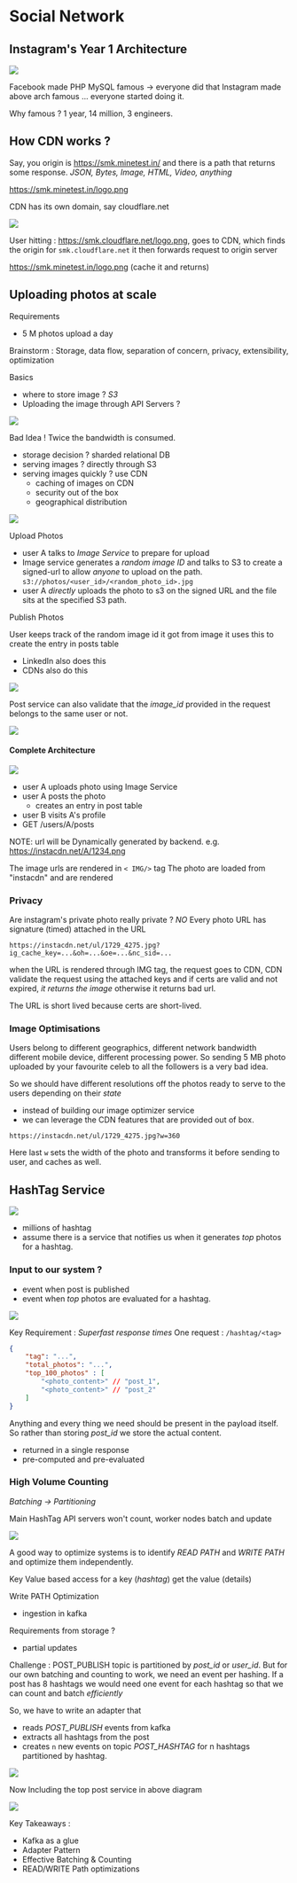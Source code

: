 # Social Network

## Instagram's Year 1 Architecture

![](assets/Pasted%20image%2020250914101946.png)

Facebook made PHP MySQL famous -> everyone did that 
Instagram made above arch famous ... everyone started doing it.

Why famous ? 1 year, 14 million, 3 engineers.
## How CDN works ?

Say, you origin is https://smk.minetest.in/ and there is a path that returns some response. *JSON, Bytes, Image, HTML, Video, anything*

https://smk.minetest.in/logo.png

CDN has its own domain, say cloudflare.net

![](assets/Pasted%20image%2020250914104236.png)

User hitting : https://smk.cloudflare.net/logo.png, goes to CDN, which finds the origin for `smk.cloudflare.net` it then forwards request to origin server

https://smk.minetest.in/logo.png (cache it and returns)

## Uploading photos at scale

Requirements 

- 5 M photos upload a day

Brainstorm : Storage, data flow, separation of concern, privacy, extensibility, optimization

Basics

- where to store image ? *S3*
- Uploading the image through API Servers ?

![](assets/Pasted%20image%2020250914132806.png)

Bad Idea ! Twice the bandwidth is consumed.

- storage decision ? sharded relational DB
- serving images ? directly through S3
- serving images quickly ? use CDN
    - caching of images on CDN
    - security out of the box
    - geographical distribution

![](assets/Pasted%20image%2020250914141234.png)

Upload Photos

- user A talks to *Image Service* to prepare for upload
- Image service generates a *random image ID* and talks to S3 to create a signed-url to allow *anyone* to upload on the path. `s3://photos/<user_id>/<random_photo_id>.jpg`
- user A *directly* uploads the photo to s3 on the signed URL and the file sits at the specified S3 path.

Publish Photos

User keeps track of the random image id it got from image it uses this to create the entry in posts table

- LinkedIn also does this
- CDNs also do this

![](assets/Pasted%20image%2020250914141734.png)

Post service can also validate that the *image_id* provided in the request belongs to the same user or not.

![](assets/Pasted%20image%2020250914141913.png)

#### Complete Architecture

![](assets/Pasted%20image%2020250914143049.png)

- user A uploads photo using Image Service
- user A posts the photo
    - creates an entry in post table
- user B visits A's profile
- GET /users/A/posts

NOTE: url will be Dynamically generated by backend. e.g. https://instacdn.net/A/1234.png

The image urls are rendered in `< IMG/>` tag
The photo are loaded from "instacdn"  and are rendered

### Privacy

Are instagram's private photo really private ? *NO*
Every photo URL has signature (timed) attached in the URL

`https://instacdn.net/ul/1729_4275.jpg?ig_cache_key=...&oh=...&oe=...&nc_sid=...`

when the URL is rendered through IMG tag, the request goes to CDN, CDN validate the request using the attached keys and if certs are valid and not expired, *it returns the image* otherwise it returns bad url.

The URL is short lived because certs are short-lived.

### Image Optimisations

Users belong to different geographics, different network bandwidth different mobile device, different processing power.
So sending 5 MB photo uploaded by your favourite celeb to all the followers is a very bad idea. 

So we should have different resolutions off the photos ready to serve to the users depending on their *state*

- instead of building our image optimizer service
- we can leverage the CDN features that are provided out of box.

`https://instacdn.net/ul/1729_4275.jpg?w=360`

Here last `w` sets the width of the photo and transforms it before sending to user, and caches as well.


## HashTag Service

![](assets/Pasted%20image%2020250914161209.png)

- millions of hashtag
- assume there is a service that notifies us when it generates *top* photos for a hashtag.

### Input to our system ?

- event when post is published
- event when *top* photos are evaluated for a hashtag.

![](assets/Pasted%20image%2020250914163301.png)

Key Requirement : *Superfast response times*
One request : `/hashtag/<tag>` 

```json
{
    "tag": "...",
    "total_photos": "...",
    "top_100_photos" : [
        "<photo_content>" // "post_1",
        "<photo_content>" // "post_2"
    ]
}
```

Anything and every thing we need should be present in the payload itself. So rather than storing *post_id* we store the actual content.

- returned in a single response
- pre-computed and pre-evaluated

### High Volume Counting

*Batching -> Partitioning*

Main HashTag API servers won't count, worker nodes batch and update

![](assets/Pasted%20image%2020250914164025.png)

A good way to optimize systems is to identify *READ PATH* and *WRITE PATH* and optimize them independently.

Key Value based access for a key (*hashtag*) get the value (details)

Write PATH Optimization

- ingestion in kafka

Requirements from storage ?

- partial updates

Challenge : POST_PUBLISH topic is partitioned by *post_id* or *user_id*. But for our own batching and counting to work, we need an event per hashing.
If a post has 8 hashtags we would need one event for each hashtag so that we can count and batch *efficiently*

So, we have to write an adapter that

- reads *POST_PUBLISH* events from kafka
- extracts all hashtags from the post
- creates `n` new events on topic *POST_HASHTAG* for n hashtags partitioned by hashtag.


![](assets/Pasted%20image%2020250914164738.png)

Now Including the top post service in above diagram

![](assets/Pasted%20image%2020250914165805.png)


Key Takeaways :

- Kafka as a glue
- Adapter Pattern
- Effective Batching & Counting
- READ/WRITE Path optimizations